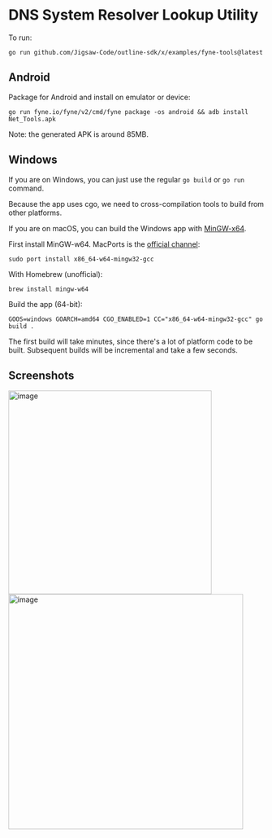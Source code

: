 # DNS System Resolver Lookup Utility

To run:

```console
go run github.com/Jigsaw-Code/outline-sdk/x/examples/fyne-tools@latest
```

## Android

Package for Android and install on emulator or device:
```
go run fyne.io/fyne/v2/cmd/fyne package -os android && adb install Net_Tools.apk
```

Note: the generated APK is around 85MB.


## Windows

If you are on Windows, you can just use the regular `go build` or `go run` command.

Because the app uses cgo, we need to cross-compilation tools to build from other platforms.

If you are on macOS, you can build the Windows app with [MinGW-x64](https://www.mingw-w64.org/).

First install MinGW-w64. MacPorts is the [official channel](https://www.mingw-w64.org/downloads/#macports):

```
sudo port install x86_64-w64-mingw32-gcc
```

With Homebrew (unofficial):

```
brew install mingw-w64
```

Build the app (64-bit):

```
GOOS=windows GOARCH=amd64 CGO_ENABLED=1 CC="x86_64-w64-mingw32-gcc" go build .
```

The first build will take minutes, since there's a lot of platform code to be built.
Subsequent builds will be incremental and take a few seconds.

## Screenshots

<img width="400" alt="image" src="https://github.com/Jigsaw-Code/outline-sdk/assets/113565/8cead9da-461e-41c8-8ce3-f263d77c6ee8">

<img width="462" alt="image" src="https://github.com/Jigsaw-Code/outline-sdk/assets/113565/9782eab3-d142-4be7-9431-5384c866384d">